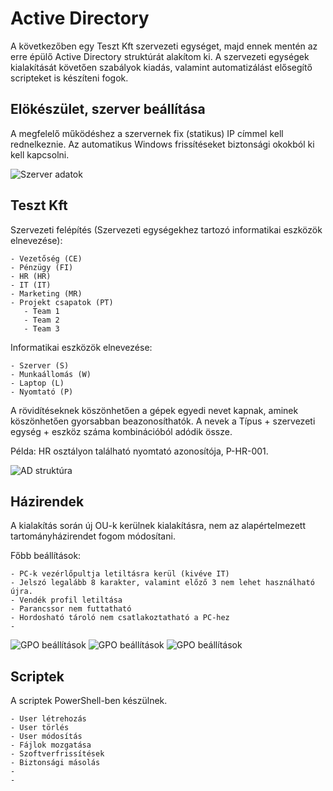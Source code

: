 # Active Directory

A következőben egy Teszt Kft szervezeti egységet, majd ennek mentén az erre épülő Active Directory struktúrát alakítom ki. A szervezeti egységek kialakítását követően szabályok kiadás, valamint automatizálást elősegítő scripteket is készíteni fogok.

## Elökészület, szerver beállítása

A megfelelő működéshez a szervernek fix (statikus) IP címmel kell rednelkeznie. Az automatikus Windows frissítéseket biztonsági okokból ki kell kapcsolni.

![Szerver adatok](https://github.com/laszlon/sysadmin/blob/main/windows/server_base_set.JPG)

## Teszt Kft

Szervezeti felépítés (Szervezeti egységekhez tartozó informatikai eszközök elnevezése):

```
- Vezetőség (CE)
- Pénzügy (FI)
- HR (HR)
- IT (IT)
- Marketing (MR)
- Projekt csapatok (PT)
   - Team 1
   - Team 2
   - Team 3
```
Informatikai eszközök elnevezése:

```
- Szerver (S)
- Munkaállomás (W)
- Laptop (L)
- Nyomtató (P)
```
A rövidítéseknek köszönhetően a gépek egyedi nevet kapnak, aminek köszönhetően gyorsabban beazonosíthatók.
A nevek a Típus + szervezeti egység + eszköz száma kombinációból adódik össze.

Példa: HR osztályon található nyomtató azonosítója, P-HR-001.

![AD struktúra](https://github.com/laszlon/sysadmin/blob/main/windows/AD_struktura.JPG)

## Házirendek

A kialakítás során új OU-k kerülnek kialakításra, nem az alapértelmezett tartományházirendet fogom módosítani.

Főbb beállítások:
```
- PC-k vezérlőpultja letiltásra kerül (kivéve IT)
- Jelszó legalább 8 karakter, valamint előző 3 nem lehet használható újra.
- Vendék profil letiltása
- Parancssor nem futtatható
- Hordosható tároló nem csatlakoztatható a PC-hez
-
```

![GPO beállítások](https://github.com/laszlon/sysadmin/blob/main/windows/GPO_1.JPG)
![GPO beállítások](https://github.com/laszlon/sysadmin/blob/main/windows/GPO_2.JPG)
![GPO beállítások](https://github.com/laszlon/sysadmin/blob/main/windows/GPO_3.JPG)

## Scriptek
A scriptek PowerShell-ben készülnek.

```
- User létrehozás
- User törlés
- User módosítás
- Fájlok mozgatása
- Szoftverfrissítések
- Biztonsági másolás
-
-
```